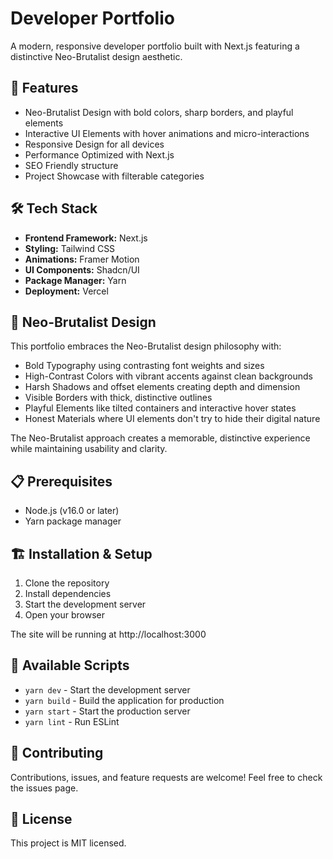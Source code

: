 # Developer Portfolio

A modern, responsive developer portfolio built with Next.js featuring a distinctive Neo-Brutalist design aesthetic.

## 🚀 Features

- Neo-Brutalist Design with bold colors, sharp borders, and playful elements
- Interactive UI Elements with hover animations and micro-interactions
- Responsive Design for all devices
- Performance Optimized with Next.js
- SEO Friendly structure
- Project Showcase with filterable categories

## 🛠️ Tech Stack

- **Frontend Framework:** Next.js
- **Styling:** Tailwind CSS
- **Animations:** Framer Motion
- **UI Components:** Shadcn/UI
- **Package Manager:** Yarn
- **Deployment:** Vercel

## 🎨 Neo-Brutalist Design

This portfolio embraces the Neo-Brutalist design philosophy with:

- Bold Typography using contrasting font weights and sizes
- High-Contrast Colors with vibrant accents against clean backgrounds
- Harsh Shadows and offset elements creating depth and dimension
- Visible Borders with thick, distinctive outlines
- Playful Elements like tilted containers and interactive hover states
- Honest Materials where UI elements don't try to hide their digital nature

The Neo-Brutalist approach creates a memorable, distinctive experience while maintaining usability and clarity.

## 📋 Prerequisites

- Node.js (v16.0 or later)
- Yarn package manager

## 🏗️ Installation & Setup

1. Clone the repository
2. Install dependencies
3. Start the development server
4. Open your browser

The site will be running at http://localhost:3000

## 📝 Available Scripts

- `yarn dev` - Start the development server
- `yarn build` - Build the application for production
- `yarn start` - Start the production server
- `yarn lint` - Run ESLint

## 🤝 Contributing

Contributions, issues, and feature requests are welcome! Feel free to check the issues page.

## 📄 License

This project is MIT licensed.
